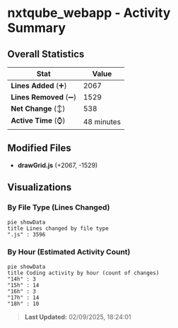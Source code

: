 # nxtqube_webapp - Activity Summary 

## Overall Statistics

| Stat                   | Value                                                             |
| ---------------------- | ----------------------------------------------------------------- |
| **Lines Added** (➕)   | 2067                                          |
| **Lines Removed** (➖) | 1529                                        |
| **Net Change** (↕)    | 538                |
| **Active Time** (⌚)   | 48 minutes |


## Modified Files
- **drawGrid.js** (+2067, -1529)

## Visualizations

### By File Type (Lines Changed)

```mermaid
pie showData
title Lines changed by file type
".js" : 3596
```

### By Hour (Estimated Activity Count)

```mermaid
pie showData
title Coding activity by hour (count of changes)
"14h" : 3
"15h" : 14
"16h" : 3
"17h" : 14
"18h" : 10
```


> **Last Updated:** 02/09/2025, 18:24:01